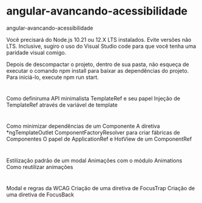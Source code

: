 # angular-avancando-acessibilidade

angular-avancando-acessibilidade

Você precisará do Node.js 10.21 ou 12.X LTS instalados. Evite versões não LTS. Inclusive, sugiro o uso do Visual Studio code para que você tenha uma paridade visual comigo.

Depois de descompactar o projeto, dentro de sua pasta, não esqueça de executar o comando npm install para baixar as dependências do projeto. Para iniciá-lo, execute npm run start.

#

Como definiruma API minimalista
TemplateRef e seu papel
Injeção de TemplateRef através de variável de template

#

Como minimizar dependências de um Componente
A diretiva \*ngTemplateOutlet
ComponentFactoryResolver para criar fábricas de Componentes
O papel de ApplicationRef e HotView de um ComponentRef

#

Estilização padrão de um modal
Animações com o módulo Animations
Como reutilizar animações

#

Modal e regras da WCAG
Criação de uma diretiva de FocusTrap
Criação de uma diretiva de FocusBack
